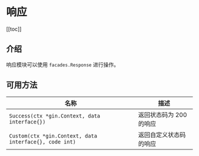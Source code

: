 # 响应

[[toc]]

## 介绍

响应模块可以使用 `facades.Response` 进行操作。

## 可用方法

| 名称                                                   | 描述                    |
| ------------------------------------------------------ | ----------------------- |
| `Success(ctx *gin.Context, data interface{})`          | 返回状态码为 200 的响应 |
| `Custom(ctx *gin.Context, data interface{}, code int)` | 返回自定义状态码的响应  |
